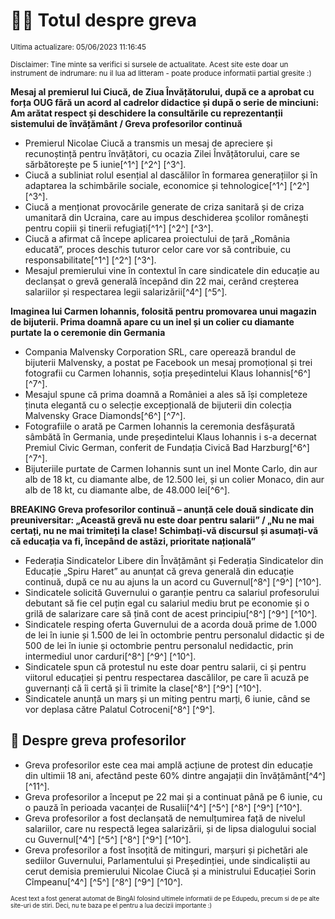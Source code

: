 # 👩‍🏫 Totul despre greva
<sub>Ultima actualizare: 05/06/2023 11:16:45</sub>

<sub>Disclaimer: Tine minte sa verifici si sursele de actualitate. Acest site este doar un instrument de indrumare: nu il lua ad litteram - poate produce informatii partial gresite :)</sub>

**Mesaj al premierul lui Ciucă, de Ziua Învățătorului, după ce a aprobat cu forța OUG fără un acord al cadrelor didactice și după o serie de minciuni: Am arătat respect și deschidere la consultările cu reprezentanții sistemului de învățământ / Greva profesorilor continuă**

- Premierul Nicolae Ciucă a transmis un mesaj de apreciere și recunoștință pentru învățători, cu ocazia Zilei Învățătorului, care se sărbătorește pe 5 iunie[^1^] [^2^] [^3^].
- Ciucă a subliniat rolul esențial al dascălilor în formarea generațiilor și în adaptarea la schimbările sociale, economice și tehnologice[^1^] [^2^] [^3^].
- Ciucă a menționat provocările generate de criza sanitară și de criza umanitară din Ucraina, care au impus deschiderea școlilor românești pentru copiii și tinerii refugiați[^1^] [^2^] [^3^].
- Ciucă a afirmat că începe aplicarea proiectului de țară „România educată”, proces deschis tuturor celor care vor să contribuie, cu responsabilitate[^1^] [^2^] [^3^].
- Mesajul premierului vine în contextul în care sindicatele din educație au declanșat o grevă generală începând din 22 mai, cerând creșterea salariilor și respectarea legii salarizării[^4^] [^5^].

**Imaginea lui Carmen Iohannis, folosită pentru promovarea unui magazin de bijuterii. Prima doamnă apare cu un inel și un colier cu diamante purtate la o ceremonie din Germania**

- Compania Malvensky Corporation SRL, care operează brandul de bijuterii Malvensky, a postat pe Facebook un mesaj promoțional și trei fotografii cu Carmen Iohannis, soția președintelui Klaus Iohannis[^6^] [^7^].
- Mesajul spune că prima doamnă a României a ales să își completeze ținuta elegantă cu o selecție excepțională de bijuterii din colecția Malvensky Grace Diamonds[^6^] [^7^].
- Fotografiile o arată pe Carmen Iohannis la ceremonia desfășurată sâmbătă în Germania, unde președintelui Klaus Iohannis i s-a decernat Premiul Civic German, conferit de Fundația Civică Bad Harzburg[^6^] [^7^].
- Bijuteriile purtate de Carmen Iohannis sunt un inel Monte Carlo, din aur alb de 18 kt, cu diamante albe, de 12.500 lei, și un colier Monaco, din aur alb de 18 kt, cu diamante albe, de 48.000 lei[^6^].

**BREAKING Greva profesorilor continuă – anunță cele două sindicate din preuniversitar: „Această grevă nu este doar pentru salarii” / „Nu ne mai certați, nu ne mai trimiteți la clase! Schimbați-vă discursul și asumați-vă că educația va fi, începând de astăzi, prioritate națională”**

- Federația Sindicatelor Libere din Învățământ și Federația Sindicatelor din Educație „Spiru Haret” au anunțat că greva generală din educație continuă, după ce nu au ajuns la un acord cu Guvernul[^8^] [^9^] [^10^].
- Sindicatele solicită Guvernului o garanție pentru ca salariul profesorului debutant să fie cel puțin egal cu salariul mediu brut pe economie și o grilă de salarizare care să țină cont de acest principiu[^8^] [^9^] [^10^].
- Sindicatele resping oferta Guvernului de a acorda două prime de 1.000 de lei în iunie și 1.500 de lei în octombrie pentru personalul didactic și de 500 de lei în iunie și octombrie pentru personalul nedidactic, prin intermediul unor carduri[^8^] [^9^] [^10^].
- Sindicatele spun că protestul nu este doar pentru salarii, ci și pentru viitorul educației și pentru respectarea dascălilor, pe care îi acuză pe guvernanți că îi certă și îi trimite la clase[^8^] [^9^] [^10^].
- Sindicatele anunță un marș și un miting pentru marți, 6 iunie, când se vor deplasa către Palatul Cotroceni[^8^] [^9^].

## 🏫 Despre greva profesorilor

- Greva profesorilor este cea mai amplă acțiune de protest din educație din ultimii 18 ani, afectând peste 60% dintre angajații din învățământ[^4^] [^11^].
- Greva profesorilor a început pe 22 mai și a continuat până pe 6 iunie, cu o pauză în perioada vacanței de Rusalii[^4^] [^5^] [^8^] [^9^] [^10^].
- Greva profesorilor a fost declanșată de nemulțumirea față de nivelul salariilor, care nu respectă legea salarizării, și de lipsa dialogului social cu Guvernul[^4^] [^5^] [^8^] [^9^] [^10^].
- Greva profesorilor a fost însoțită de mitinguri, marșuri și pichetări ale sediilor Guvernului, Parlamentului și Președinției, unde sindicaliștii au cerut demisia premierului Nicolae Ciucă și a ministrului Educației Sorin Cîmpeanu[^4^] [^5^] [^8^] [^9^] [^10^].


<sub><sub>Acest text a fost generat automat de BingAI folosind ultimele informatii de pe Edupedu, precum si de pe alte site-uri de stiri. Deci, nu te baza pe el pentru a lua decizii importante :)</sub></sub>